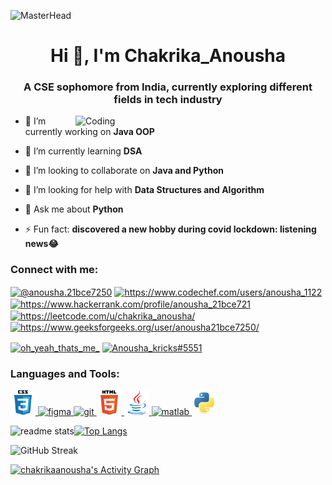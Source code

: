 
![MasterHead](https://user-images.githubusercontent.com/101462904/178147380-340f4cbf-83f6-4679-9f94-8f1741b6980b.jpg)

<h1 align="center">Hi 👋, I'm Chakrika_Anousha</h1>
<h3 align="center">A CSE sophomore from India, currently exploring different fields in tech industry </h3>

<img align="right" alt="Coding" width="400" src="https://user-images.githubusercontent.com/101462904/179210180-42be21cd-479e-4aef-af97-57443889d702.jpg">

- 🔭 I’m currently working on **Java OOP**

- 🌱 I’m currently learning **DSA**

- 👯 I’m looking to collaborate on **Java and Python**

- 🤝 I’m looking for help with **Data Structures and Algorithm**

- 💬 Ask me about **Python**

- ⚡ Fun fact: **discovered a new hobby during covid lockdown: listening news😂**


<h3 align="left">Connect with me:</h3>
<p align="left">
<a href="https://medium.com/@anousha.21bce7250" target="blank"><img align="center" src="https://raw.githubusercontent.com/rahuldkjain/github-profile-readme-generator/master/src/images/icons/Social/medium.svg" alt="@anousha.21bce7250" height="30" width="40" /></a>
<a href="https://www.codechef.com/users/anousha_1122" target="blank"><img align="center" src="https://cdn.jsdelivr.net/npm/simple-icons@3.1.0/icons/codechef.svg" alt="https://www.codechef.com/users/anousha_1122" height="30" width="40" /></a>
<a href="https://www.hackerrank.com/profile/anousha_21bce721" target="blank"><img align="center" src="https://raw.githubusercontent.com/rahuldkjain/github-profile-readme-generator/master/src/images/icons/Social/hackerrank.svg" alt="https://www.hackerrank.com/profile/anousha_21bce721" height="30" width="40" /></a>
<a href="https://www.leetcode.com/u/chakrika_anousha/" target="blank"><img align="center" src="https://raw.githubusercontent.com/rahuldkjain/github-profile-readme-generator/master/src/images/icons/Social/leet-code.svg" alt="https://leetcode.com/u/chakrika_anousha/" height="30" width="40" /></a>
<a href="https://auth.geeksforgeeks.org/user/anousha21bce7250/" target="blank"><img align="center" src="https://raw.githubusercontent.com/rahuldkjain/github-profile-readme-generator/master/src/images/icons/Social/geeks-for-geeks.svg" alt="https://www.geeksforgeeks.org/user/anousha21bce7250/" height="30" width="40" /></a>
</p>

<a href="https://instagram.com/oh_yeah_thats_me_" target="blank"><img align="center" src="https://raw.githubusercontent.com/rahuldkjain/github-profile-readme-generator/master/src/images/icons/Social/instagram.svg" alt="oh_yeah_thats_me_" height="30" width="40" /></a>
<a href="https://discord.gg/Anousha_kricks#5551" target="blank"><img align="center" src="https://raw.githubusercontent.com/rahuldkjain/github-profile-readme-generator/master/src/images/icons/Social/discord.svg" alt="Anousha_kricks#5551" height="30" width="40" /></a>
</p>

<h3 align="left">Languages and Tools:</h3>
<p align="left"> <a href="https://www.w3schools.com/css/" target="_blank" rel="noreferrer"> <img src="https://raw.githubusercontent.com/devicons/devicon/master/icons/css3/css3-original-wordmark.svg" alt="css3" width="40" height="40"/> </a> <a href="https://www.figma.com/" target="_blank" rel="noreferrer"> <img src="https://www.vectorlogo.zone/logos/figma/figma-icon.svg" alt="figma" width="40" height="40"/> </a> <a href="https://git-scm.com/" target="_blank" rel="noreferrer"> <img src="https://www.vectorlogo.zone/logos/git-scm/git-scm-icon.svg" alt="git" width="40" height="40"/> </a> <a href="https://www.w3.org/html/" target="_blank" rel="noreferrer"> <img src="https://raw.githubusercontent.com/devicons/devicon/master/icons/html5/html5-original-wordmark.svg" alt="html5" width="40" height="40"/> </a> <a href="https://www.java.com" target="_blank" rel="noreferrer"> <img src="https://raw.githubusercontent.com/devicons/devicon/master/icons/java/java-original.svg" alt="java" width="40" height="40"/> </a> <a href="https://www.mathworks.com/" target="_blank" rel="noreferrer"> <img src="https://upload.wikimedia.org/wikipedia/commons/2/21/Matlab_Logo.png" alt="matlab" width="40" height="40"/> </a> <a href="https://www.python.org" target="_blank" rel="noreferrer"> <img src="https://raw.githubusercontent.com/devicons/devicon/master/icons/python/python-original.svg" alt="python" width="40" height="40"/> </a> </p>



<img src = "https://github-readme-stats.vercel.app/api?username=chakrikaanousha&&show_icons=true&theme=radical" alt="readme stats">[![Top Langs](https://github-readme-stats.vercel.app/api/top-langs/?username=chakrikaanousha&layout=compact&theme=merko)](https://github.com/anuraghazra/github-readme-stats)

![GitHub Streak](http://github-readme-streak-stats.herokuapp.com?user=chakrikaanousha&theme=blue-green)

<a href="https://github.com/ashutosh00710/github-readme-activity-graph"><img alt="chakrikaanousha's Activity Graph" src="https://denvercoder1-activity-graph.herokuapp.com/graph/?username=chakrikaanousha&bg_color=1F222E&color=F8D866&line=F85D7F&point=FFFFFF&hide_border=true" /></a>
